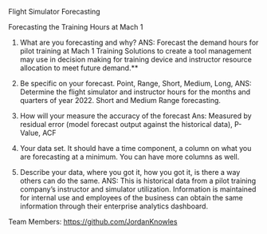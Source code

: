 Flight Simulator Forecasting

Forecasting the Training Hours at Mach 1

1. What are you forecasting and why?
ANS: Forecast the demand hours for pilot training at Mach 1 Training Solutions to create a tool management may use in decision making for training device and instructor resource allocation to meet future demand.**

2. Be specific on your forecast. Point, Range, Short, Medium, Long, 
ANS: Determine the flight simulator and instructor hours for the months and quarters of year 2022. Short and Medium Range forecasting.

3. How will your measure the accuracy of the forecast 
Ans: Measured by residual error (model forecast output against the historical data), P-Value, ACF

4. Your data set. It should have a time component, a column on what you are forecasting at a minimum. You can have more columns as well.

5. Describe your data, where you got it, how you got it, is there a way others can do the same. 
ANS: This is historical data from a pilot training company’s instructor and simulator utilization. Information is maintained for internal use and employees of the business can obtain the same information through their enterprise analytics dashboard.

Team Members: https://github.com/JordanKnowles
